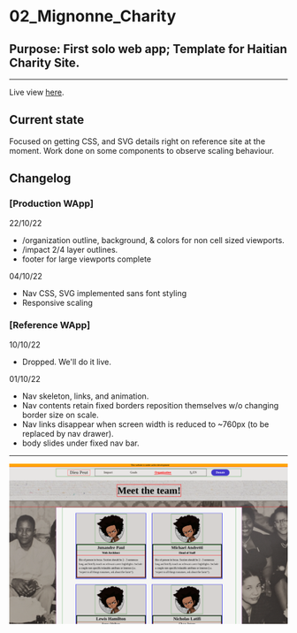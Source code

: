 # 02_Mignonne_Charity

## Purpose: First solo web app; Template for Haitian Charity Site.

---

Live view [here](https://dieupeutcharity.com).

## Current state 

Focused on getting CSS, and SVG details right on reference site at the moment.
Work done on some components to observe scaling behaviour.

## Changelog

### [Production WApp]

22/10/22
  - /organization outline, background, & colors for non cell sized viewports.
  - /impact 2/4 layer outlines.
  - footer for large viewports complete

04/10/22

  - Nav CSS, SVG implemented sans font styling
  - Responsive scaling 

### [Reference WApp]

10/10/22
  - Dropped. We'll do it live.

01/10/22

  - Nav skeleton, links, and animation.
  - Nav contents retain fixed borders reposition themselves w/o changing border size on scale.
  - Nav links disappear when screen width is reduced to ~760px (to be replaced by nav drawer).
  - body slides under fixed nav bar. 

---

![reference current](https://raw.githubusercontent.com/L19579/L19_Cyrus/main/02_Mignonne_Charity/imgs/reference_2.png)
